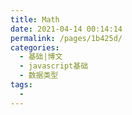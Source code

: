 ```yaml
---
title: Math
date: 2021-04-14 00:14:14
permalink: /pages/1b425d/
categories:
  - 基础|博文
  - javascript基础
  - 数据类型
tags:
  -
---
```

